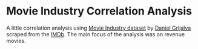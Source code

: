 # Movie Industry Correlation Analysis
A little correlation analysis using [Movie Industry dataset](https://github.com/danielgrijalva/movie-stats) by [Daniel Grijalva](https://github.com/danielgrijalva) scraped
from the [IMDb](https://www.imdb.com/).
The main focus of the analysis was on revenue movies. 
